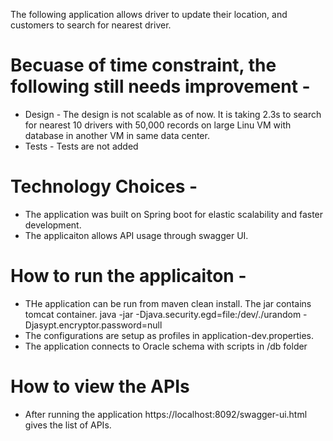 The following application allows driver to update their location, and customers to search for nearest driver.

# Becuase of time constraint, the following still needs improvement - 
* Design - The design is not scalable as of now. It is taking 2.3s to search for nearest 10 drivers with 50,000 records on large Linu VM with database in another VM in same data center. 
* Tests - Tests are not added

# Technology Choices - 
* The application was built on Spring boot for elastic scalability and faster development.
* The applicaiton allows API usage through swagger UI.

# How to run the applicaiton - 
* THe application can be run from maven clean install. The jar contains tomcat container. java -jar -Djava.security.egd=file:/dev/./urandom -Djasypt.encryptor.password=null
* The configurations are setup as profiles in application-dev.properties. 
* The application connects to Oracle schema with scripts in /db folder

# How to view the APIs
* After running the application https://localhost:8092/swagger-ui.html gives the list of APIs.
